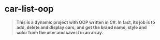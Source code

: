# car-list-oop
> **This is a dynamic project with OOP written in C#. In fact, its job is to add, delete and display cars, and get the brand name, style and color from the user and save it in an array.**
